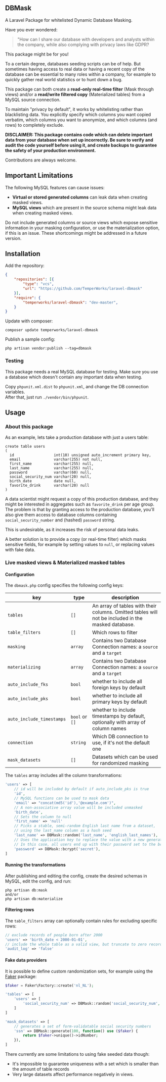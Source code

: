 ## DBMask

A Laravel Package for whitelisted Dynamic Database Masking.

Have you ever wondered:

> "How can I share our database with developers and analysts within the company, while also complying with privacy laws like GDPR?

This package might be for you!

To a certain degree, databases seeding scripts can be of help. But sometimes having access to real data or having a recent copy of the database can be essential to many roles within a company, for example to quickly gather real world statistics or to hunt down a bug.

This package can both create a **read-only real-time filter** (Mask through views) and/or a **read/write filtered copy** (Materialized tables) from a MySQL source connection.

To maintain "privacy by default", it works by whitelisting rather than blacklisting data. You explicitly specify which columns you want copied verbatim, which columns you want to anonymize, and which columns (and rows) to completely exclude.

**DISCLAIMER: This package contains code which can delete important data from your database when set up incorrectly. Be sure to verify and audit the code yourself before using it, and create backups to guarantee the safety of your production environment.**

Contributions are always welcome.

## Important Limitations

The following MySQL features can cause issues:

* **Virtual or stored generated columns** can leak data when creating masked views.
* **MySQL views** which are present in the source schema might leak data when creating masked views.

Do not include generated columns or source views which expose sensitive information in your masking configuration, or use the materialization option, if this is an issue.
These shortcomings might be addressed in a future version.

## Installation

Add the repository:
```json
{
    "repositories": [{
        "type": "vcs",
        "url": "https://github.com/TemperWorks/laravel-dbmask"
    }],
    "require": {
        "temperworks/laravel-dbmask": "dev-master",
    }
}
```

Update with composer:
```
composer update temperworks/laravel-dbmask
```

Publish a sample config:
```
php artisan vendor:publish --tag=dbmask
```

### Testing

This package needs a real MySQL database for testing. 
Make sure you use a database which doesn't contain any important data when testing.

Copy `phpunit.xml.dist` to `phpunit.xml`, and change the DB connection variables.  
After that, just run `./vendor/bin/phpunit`.

## Usage

### About this package

As an example, lets take a production database with just a users table:

```mysql
create table users
(
  id                  int(10) unsigned auto_increment primary key,
  email               varchar(255) not null,
  first_name          varchar(255) null,
  last_name           varchar(255) null,
  password            varchar(60) null,
  social_security_num varchar(20) null,
  birth_date          date null,
  favorite_drink      varchar(20) null
)
```

A data scientist might request a copy of this production database, and they might be interested in aggregates such as `favorite_drink` per age group. The problem is that by granting access to the production database, you'll also give them access to database columns containing `social_security_number` and (hashed) `password` string.

This is undesirable, as it increases the risk of personal data leaks.

A better solution is to provide a copy (or real-time filter) which masks sensitive fields, for example by setting values to `null`, or replacing values with fake data.

### Live masked views & Materialized masked tables

#### Configuration

The `dbmask.php` config specifies the following config keys:

|key|type|description|
|---|---|---|
|`tables`|`[]`|An array of tables with their columns. Omitted tables will not be included in the masked database.|
|`table_filters`|`[]`|Which rows to filter|
|`masking`|`array`|Contains two Database Connection names: a `source` and a `target`|
|`materializing`|`array`|Contains two Database Connection names: a `source` and a `target`|
|`auto_include_fks`| `bool`| whether to include all foreign keys by default|
|`auto_include_pks`| `bool`| whether to include all primary keys by default|
|`auto_include_timestamps`| `bool` or `[]`| whether to include timestamps by default, optionally with array of column names|
|`connection`| `string`| Which DB connection to use, if it's not the default one |
|`mask_datasets`|`[]`| Datasets which can be used for randomized masking |

The `tables` array includes all the column transformations:
```php
'users' => [
    // id will be included by default if auto_include_pks is true
    'id',
    // MySQL functions can be used to mask data
    'email' => "concat(md5('id'),'@example.com')",
    // A non-associative array value will be included unmasked
    'birth_date',
    // Sets the column to null
    'first_name' => 'null'
    // Picks a stable, semi-random English last name from a dataset, 
    // using the last_name column as a hash seed
    'last_name' => DBMask::random('last_name', 'english_last_names'),
    // Uses the application key to replace the value with a new generated password hash
    // In this case, all users end up with their password set to the bcrypt hashed value of `secret`.
    'password' => DBMask::bcrypt('secret'),
]
```

#### Running the transformations

After publishing and editing the config, create the desired schemas in MySQL, edit the config, and run:

```
php artisan db:mask
and/or
php artisan db:materialize
```

#### Filtering rows

The `table_filters` array can optionally contain rules for excluding specific rows: 

```php
// exclude records of people born after 2000
'users' => 'birth_date < 2000-01-01',
// include the whole table as a valid view, but truncate to zero records
'audit_log' => 'false'
```

#### Fake data providers

It is possible to define custom randomization sets, for example using the [Faker](https://github.com/fzaninotto/Faker) package:

```php
$faker = Faker\Factory::create('nl_NL');

'tables' => [
    'users' => [
        'social_security_num' => DBMask::random('social_security_num', 'ssn')
    ]
]

'mask_datasets' => [
    // generates a set of form-validatable social security numbers
    'ssn' => DBMask::generate(100, function() use ($faker) {
        return $faker->unique()->idNumber;
    }),
]
```

There currently are some limitations to using fake seeded data though: 

* It's impossible to guarantee uniqueness with a set which is smaller than the amount of table records
* Very large datasets affect performance negatively in views.

